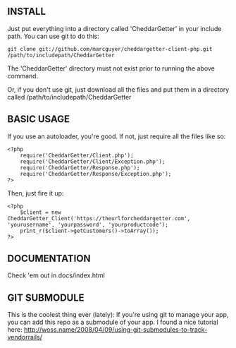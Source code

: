 INSTALL
-------

Just put everything into a directory called 'CheddarGetter' in your include path. You can use git to do this:

	git clone git://github.com/marcguyer/cheddargetter-client-php.git /path/to/includepath/CheddarGetter

The 'CheddarGetter' directory must not exist prior to running the above command.

Or, if you don't use git, just download all the files and put them in a directory called /path/to/includepath/CheddarGetter

BASIC USAGE
-----------

If you use an autoloader, you're good.  If not, just require all the files like so:

	<?php
		require('CheddarGetter/Client.php');
		require('CheddarGetter/Client/Exception.php');
		require('CheddarGetter/Response.php');
		require('CheddarGetter/Response/Exception.php');
	?>

Then, just fire it up:

	<?php
		$client = new CheddarGetter_Client('https://theurlforcheddargetter.com', 'yourusername', 'yourpassword', 'yourproductcode');
		print_r($client->getCustomers()->toArray());
	?>

DOCUMENTATION
-------------

Check 'em out in docs/index.html

GIT SUBMODULE
-------------

This is the coolest thing ever (lately): If you're using git to manage your app, you can add this repo as a submodule of your app.  I found a nice tutorial here: http://woss.name/2008/04/09/using-git-submodules-to-track-vendorrails/
